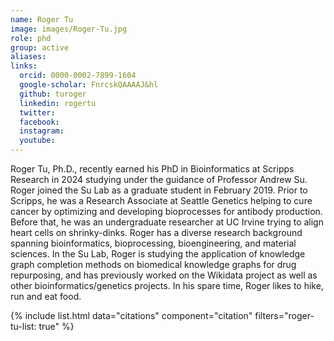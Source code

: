```yaml
---
name: Roger Tu
image: images/Roger-Tu.jpg
role: phd
group: active
aliases:
links:
  orcid: 0000-0002-7899-1604
  google-scholar: FnrcskQAAAAJ&hl
  github: turoger
  linkedin: rogertu
  twitter:
  facebook:
  instagram: 
  youtube:
---
```


Roger Tu, Ph.D., recently earned his PhD in Bioinformatics at Scripps Research in 2024 studying under the guidance of Professor Andrew Su. Roger joined the Su Lab as a graduate student in February 2019. Prior to Scripps, he was a Research Associate at Seattle Genetics helping to cure cancer by optimizing and developing bioprocesses for antibody production. Before that, he was an undergraduate researcher at UC Irvine trying to align heart cells on shrinky-dinks. Roger has a diverse research background spanning bioinformatics, bioprocessing, bioengineering, and material sciences. In the Su Lab, Roger is studying the application of knowledge graph completion methods on biomedical knowledge graphs for drug repurposing, and has previously worked on the Wikidata project as well as other bioinformatics/genetics projects. In his spare time, Roger likes to hike, run and eat food.

{% include list.html data="citations" component="citation" filters="roger-tu-list: true" %}
